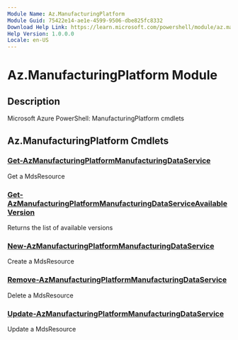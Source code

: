 ```yaml
---
Module Name: Az.ManufacturingPlatform
Module Guid: 75422e14-ae1e-4599-9506-dbe825fc8332
Download Help Link: https://learn.microsoft.com/powershell/module/az.manufacturingplatform
Help Version: 1.0.0.0
Locale: en-US
---
```


# Az.ManufacturingPlatform Module
## Description
Microsoft Azure PowerShell: ManufacturingPlatform cmdlets

## Az.ManufacturingPlatform Cmdlets
### [Get-AzManufacturingPlatformManufacturingDataService](Get-AzManufacturingPlatformManufacturingDataService.md)
Get a MdsResource

### [Get-AzManufacturingPlatformManufacturingDataServiceAvailableVersion](Get-AzManufacturingPlatformManufacturingDataServiceAvailableVersion.md)
Returns the list of available versions

### [New-AzManufacturingPlatformManufacturingDataService](New-AzManufacturingPlatformManufacturingDataService.md)
Create a MdsResource

### [Remove-AzManufacturingPlatformManufacturingDataService](Remove-AzManufacturingPlatformManufacturingDataService.md)
Delete a MdsResource

### [Update-AzManufacturingPlatformManufacturingDataService](Update-AzManufacturingPlatformManufacturingDataService.md)
Update a MdsResource

